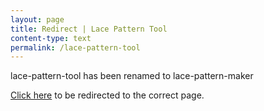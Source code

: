 ```yaml
---
layout: page
title: Redirect | Lace Pattern Tool
content-type: text
permalink: /lace-pattern-tool
---
```


lace-pattern-tool has been renamed to lace-pattern-maker

[Click here](https://goldinvo.com/lace-pattern-maker) to be redirected to the correct page.